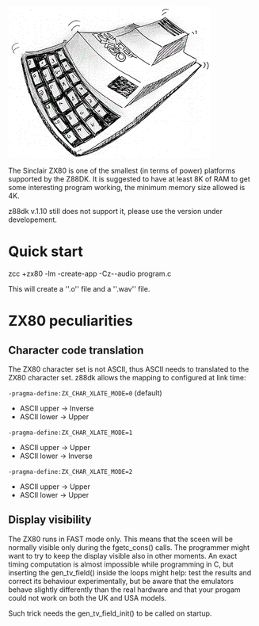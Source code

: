 
![](images/platform/zx80.gif)

The Sinclair ZX80 is one of the smallest (in terms of power) platforms supported by the Z88DK.
It is suggested to have at least 8K of RAM to get some interesting program working, the minimum memory size allowed is 4K.

z88dk v.1.10 still does not support it, please use the version under developement.


# Quick start

zcc  +zx80 -lm -create-app -Cz--audio program.c

This will create a ''.o'' file and a ''.wav'' file.


# ZX80 peculiarities

## Character code translation

The ZX80 character set is not ASCII, thus ASCII needs to translated to the ZX80 character set. z88dk allows the mapping to configured at link time:

`-pragma-define:ZX_CHAR_XLATE_MODE=0` (default)

* ASCII upper -> Inverse
* ASCII lower -> Upper

`-pragma-define:ZX_CHAR_XLATE_MODE=1`

* ASCII upper -> Upper
* ASCII lower -> Inverse

`-pragma-define:ZX_CHAR_XLATE_MODE=2`

* ASCII upper -> Upper
* ASCII lower -> Upper


## Display visibility

The ZX80 runs in FAST mode only.
This means that the sceen will be normally visible only during the fgetc_cons() calls.
The programmer might want to try to keep the display visible also in other moments.  An exact timing computation is almost impossible while programming in C, but inserting the gen_tv_field() inside the loops might help:  test the results and correct its behaviour experimentally, but be aware that the emulators behave slightly differently than the real hardware and that your progam could not work on both the UK and USA models.

Such trick needs the gen_tv_field_init() to be called on startup.


